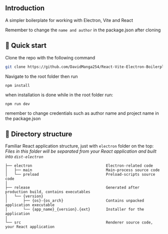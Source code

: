 ## Introduction
A simpler boilerplate for working with Electron, Vite and React

Remember to change the ```name and author``` in the package.json after cloning

## 🛫 Quick start
Clone the repo with the following command

```sh
git clone https://github.com/DavidManga254/React-Vite-Electron-Boilerplate
```

Navigate to the root folder then run
```
npm install
```

when installation is done while in the root folder run:
```
npm run dev
```

remember to change credentials such as author name and project name in the package.json


## 📂 Directory structure

Familiar React application structure, just with `electron` folder on the top:  
*Files in this folder will be separated from your React application and built into `dist-electron`*  

```tree
├── electron                                 Electron-related code
│   ├── main                                 Main-process source code
│   └── preload                              Preload-scripts source code
│
├── release                                  Generated after production build, contains executables
│   └── {version}
│       ├── {os}-{os_arch}                   Contains unpacked application executable
│       └── {app_name}_{version}.{ext}       Installer for the application
│
└── src                                      Renderer source code, your React application
```
